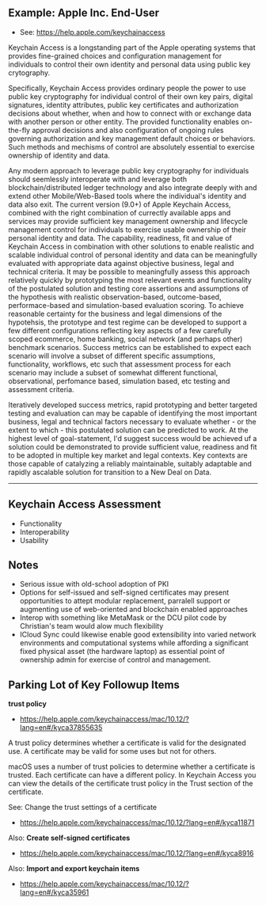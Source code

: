 

## Example:  Apple Inc. End-User 
* See: https://help.apple.com/keychainaccess 


Keychain Access is a longstanding part of the Apple operating systems that provides fine-grained choices and configuration management for individuals to control their own identity and personal data using public key crytography. 

Specifically, Keychain Access provides ordinary people the power to use public key cryptography for individual control of their own key pairs, digital signatures, identity attributes, public key certificates and authorization decisions about whether, when and how to connect with or exchange data with another person or other entity.  The provided functionality enables on-the-fly approval decisions and also configuration of ongoing rules governing authorization and key management default choices or behaviors.  Such methods and mechisms of control are absolutely essential to exercise ownership of identity and data. 

Any modern approach to leverage public key cryptography for individuals should seemlessly interoperate with and leverage both blockchain/distributed ledger technology and also integrate deeply with and extend other Mobile/Web-Based tools where the individual's identity and data also exit.  The current version (9.0+) of Apple Keychain Access, combined with the right combination of currectly available apps and services may provide sufficient key management ownership and lifecycle management control for individuals to exercise usable ownership of their personal identity and data.  The capability, readiness, fit and value of Keychain Access in combination with other solutions to enable realistic and scalable individual control of personal identity and data can be meaningfully evaluated with appropriate data against objective business, legal and technical criteria. It may be possible to meaningfully assess this approach relatively quickly by prototyping the most relevant events and functionality of the postulated solution and testing core assertions and assumptions of the hypothesis with realistic observation-based, outcome-based, performace-based and simulation-based evaluation scoring.  To achieve reasonable certainty for the business and legal dimensions of the hypotehsis, the prototype and test regime can be developed to support a few different configurations reflecting key aspects of a few carefully scoped ecommerce, home banking, social network (and perhaps other) benchmark scenarios.  Success metrics can be established to expect each scenario will involve a subset of different specific assumptions, functionality, workflows, etc such that assessment process for each scenario may include a subset of somewhat different functional, observational,  perfomance based, simulation based, etc testing and assessment criteria.  

Iteratively developed success metrics, rapid prototyping and better targeted testing and evaluation can may be capable of identifying the most important business, legal and technical factors necessary to evaluate whether - or the extent to which - this postulated solution can be predicted to work.  At the highest level of goal-statement, I'd suggest success would be achieved uf a solution could be demonstrated to provide sufficient value, readiness and fit to be adopted in multiple key market and legal contexts.  Key contexts are those capable of catalyzing a reliably maintainable, suitably adaptable and rapidly ascalable solution for transition to a New Deal on Data.


----------

## Keychain Access Assessment

* Functionality  
* Interoperability
* Usability


## Notes

* Serious issue with old-school adoption of PKI
* Options for self-issued and self-signed certificates may present opportunities to attept modular replacement, parralell support or augmenting use of web-oriented and blockchain enabled approaches
* Interop with something like MetaMask or the DCU pilot code by Christian's team would alow much flexibility
* ICloud Sync could likewise enable good extensibility into varied network environments and computational systems while affording a significant fixed physical asset (the hardware laptop) as essential point of ownership admin for exercise of control and management.   

## Parking Lot of Key Followup Items

**trust policy**
* https://help.apple.com/keychainaccess/mac/10.12/?lang=en#/kyca37855635

A trust policy determines whether a certificate is valid for the designated use. A certificate may be valid for some uses but not for others.

macOS uses a number of trust policies to determine whether a certificate is trusted. Each certificate can have a different policy. In Keychain Access you can view the details of the certificate trust policy in the Trust section of the certificate.

See: Change the trust settings of a certificate
* https://help.apple.com/keychainaccess/mac/10.12/?lang=en#/kyca11871

Also: **Create self-signed certificates**
* https://help.apple.com/keychainaccess/mac/10.12/?lang=en#/kyca8916

Also: **Import and export keychain items**
* https://help.apple.com/keychainaccess/mac/10.12/?lang=en#/kyca35961